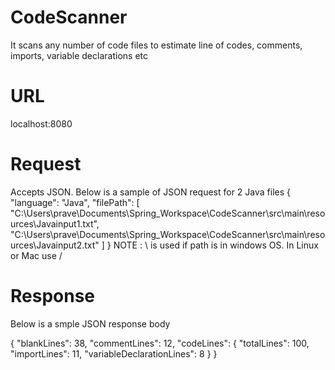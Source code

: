 # CodeScanner
It scans any number of code files to estimate line of codes, comments, imports, variable declarations etc

# URL
localhost:8080

# Request
Accepts JSON. Below is a sample of JSON request for 2 Java files
{
    "language": "Java",
    "filePath": [
        "C:\\Users\\prave\\Documents\\Spring_Workspace\\CodeScanner\\src\\main\\resources\\Javainput1.txt",
        "C:\\Users\\prave\\Documents\\Spring_Workspace\\CodeScanner\\src\\main\\resources\\Javainput2.txt"
    ]
}
NOTE : \\ is used if path is in windows OS. In Linux or Mac use /

# Response
Below is a smple JSON response body

{
    "blankLines": 38,
    "commentLines": 12,
    "codeLines": {
        "totalLines": 100,
        "importLines": 11,
        "variableDeclarationLines": 8
    }
}

